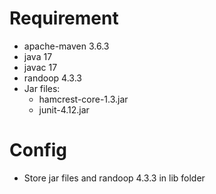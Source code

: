 # Requirement
- apache-maven 3.6.3
- java 17
- javac 17
- randoop 4.3.3
- Jar files:
    - hamcrest-core-1.3.jar
    - junit-4.12.jar

# Config
- Store jar files and randoop 4.3.3 in lib folder

